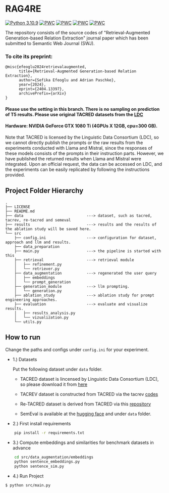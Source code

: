# RAG4RE
[![Python  3.10.9](https://img.shields.io/badge/python-3.10.9-blue.svg)](https://www.python.org/downloads/release/python-3109/)
[![PWC](https://img.shields.io/endpoint.svg?url=https://paperswithcode.com/badge/retrieval-augmented-generation-based-relation/relation-extraction-on-tacred)](https://paperswithcode.com/sota/relation-extraction-on-tacred?p=retrieval-augmented-generation-based-relation)
[![PWC](https://img.shields.io/endpoint.svg?url=https://paperswithcode.com/badge/retrieval-augmented-generation-based-relation/relation-extraction-on-tacred-revisited)](https://paperswithcode.com/sota/relation-extraction-on-tacred-revisited?p=retrieval-augmented-generation-based-relation)
[![PWC](https://img.shields.io/endpoint.svg?url=https://paperswithcode.com/badge/retrieval-augmented-generation-based-relation/relation-extraction-on-semeval-2010-task-8-1)](https://paperswithcode.com/sota/relation-extraction-on-semeval-2010-task-8-1?p=retrieval-augmented-generation-based-relation)
[![PWC](https://img.shields.io/endpoint.svg?url=https://paperswithcode.com/badge/retrieval-augmented-generation-based-relation/relation-extraction-on-re-tacred)](https://paperswithcode.com/sota/relation-extraction-on-re-tacred?p=retrieval-augmented-generation-based-relation)

The repository consists of the source codes of "Retrieval-Augmented Generation-based Relation Extraction" journal paper which has been submitted to Semantic Web Journal (SWJ).


### To cite its preprint:
```
@misc{efeoglu2024retrievalaugmented,
      title={Retrieval-Augmented Generation-based Relation Extraction}, 
      author={Sefika Efeoglu and Adrian Paschke},
      year={2024},
      eprint={2404.13397},
      archivePrefix={arXiv}
}
```


#### Please use the setting in this branch. There is no sampling on prediction of T5 results. Please use original TACRED datasets from the [LDC](https://catalog.ldc.upenn.edu/LDC2018T24)

#### Hardware: NVIDIA GeForce GTX 1080 Ti (4GPUs X 12GB, cpu=300 GB).

Note that TACRED is licensed by the Linguistic Data Consortium (LDC), so we cannot directly publish the prompts or the raw results from the experiments conducted with Llama and Mistral, since the responses of these models consists of the prompts in their instruction parts. However, we have published the returned results when Llama and Mistral were integrated. Upon an official request, the data can be accessed on LDC, and the experiments can be easily replicated by following the instructions provided.

## Project Folder Hierarchy

````
.
├── LICENSE
├── README.md
├── data                            ---> dataset, such as tacred, tacrev, re-tacred and semeval
├── results                         ---> results and the results of the ablation study will be saved here.
└── src
    ├── config.ini                  ---> configuration for dataset, approach and llm and results.
    ├── data_preparation
    ├── main.py                     ---> the pipeline is started with this
    ├── retrieval                   ---> retrieval module
    │   ├── refinement.py
    │   └── retriever.py
    ├── data_augmentation           ---> regenerated the user query
    │   ├── embeddings
    │   └── prompt_generation
    ├── generation_module           ---> llm prompting.
    │   └── generation.py
    ├── ablation_study              ---> ablation study for prompt engineering approaches.
    ├── evaluation                  ---> evaluate and visualize results. 
    │   ├── results_analysis.py
    │   └── vizualization.py
    └── utils.py                    
````
## How to run
Change the paths and configs under `config.ini` for your experiment.
* 1.) Datasets
  
   Put the following dataset under `data` folder.
  
   * TACRED dataset is lincensed by Linguistic Data Consortium (LDC), so please download it from [here](https://catalog.ldc.upenn.edu/LDC2018T24)
     
   * TACREV dataset is constructed from TACRED via the tacrev [codes](https://github.com/DFKI-NLP/tacrev)
     
   * Re-TACRED dataset is derived from TACRED via this [repository](https://github.com/gstoica27/Re-TACRED)

   * SemEval is available at the [hugging face](https://huggingface.co/datasets/sem_eval_2010_task_8) and under `data` folder.

* 2.) First install requirements
  
````bash
    pip install -r requirements.txt
````
* 3.) Compute embeddings and similarities for benchmark datasets in advance
````bash
    cd src/data_augmentation/embeddings
    python sentence_embeddings.py
    python sentence_sim.py
````
* 4.) Run Project
  
````bash
$ python src/main.py

````

